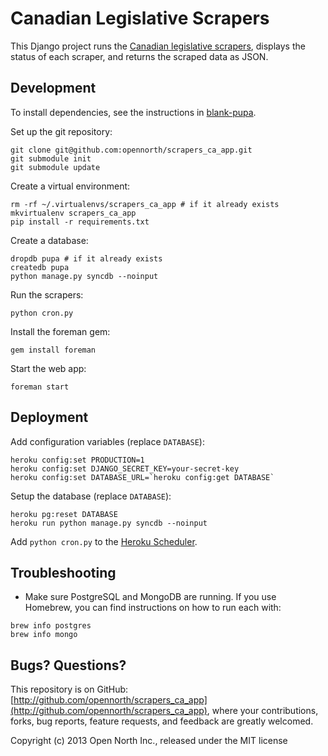 # Canadian Legislative Scrapers

This Django project runs the [Canadian legislative scrapers](http://github.com/opencivicdata/scrapers-ca), displays the status of each scraper, and returns the scraped data as JSON.

## Development

To install dependencies, see the instructions in [blank-pupa](https://github.com/opennorth/blank-pupa).

Set up the git repository:

```
git clone git@github.com:opennorth/scrapers_ca_app.git
git submodule init
git submodule update
```

Create a virtual environment:

```
rm -rf ~/.virtualenvs/scrapers_ca_app # if it already exists
mkvirtualenv scrapers_ca_app
pip install -r requirements.txt
```

Create a database:

```
dropdb pupa # if it already exists
createdb pupa
python manage.py syncdb --noinput
```

Run the scrapers:

```
python cron.py
```

Install the foreman gem:

```
gem install foreman
```

Start the web app:

```
foreman start
```

## Deployment

Add configuration variables (replace `DATABASE`):

```
heroku config:set PRODUCTION=1
heroku config:set DJANGO_SECRET_KEY=your-secret-key
heroku config:set DATABASE_URL=`heroku config:get DATABASE`
```

Setup the database (replace `DATABASE`):

```
heroku pg:reset DATABASE
heroku run python manage.py syncdb --noinput
```

Add `python cron.py` to the [Heroku Scheduler](https://scheduler.heroku.com/dashboard).

## Troubleshooting

* Make sure PostgreSQL and MongoDB are running. If you use Homebrew, you can find instructions on how to run each with:

```
brew info postgres
brew info mongo
```

## Bugs? Questions?

This repository is on GitHub: [http://github.com/opennorth/scrapers_ca_app](http://github.com/opennorth/scrapers_ca_app), where your contributions, forks, bug reports, feature requests, and feedback are greatly welcomed.

Copyright (c) 2013 Open North Inc., released under the MIT license
